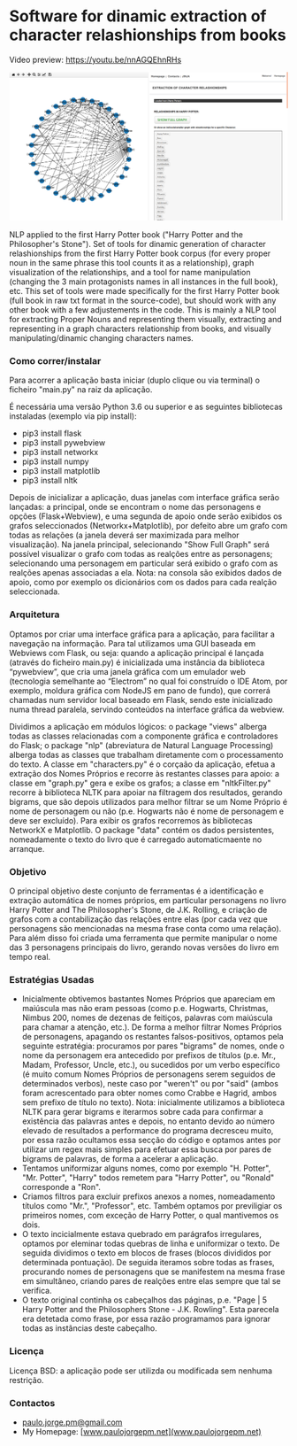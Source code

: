 # Software for dinamic extraction of character relashionships from books #

Video preview: https://youtu.be/nnAGQEhnRHs

![screenshot](print_spln.jpg)

NLP applied to the first Harry Potter book ("Harry Potter and the Philosopher's Stone"). Set of tools for dinamic generation of character relashionships from the first Harry Potter book corpus (for every proper noun in the same phrase this tool counts it as a relationship), graph visualization of the relationships, and a tool for name manipulation (changing the 3 main protagonists names in all instances in the full book), etc.
This set of tools were made specifically for the first Harry Potter book (full book in raw txt format in the source-code), but should work with any other book with a few adjustements in the code. This is mainly a NLP tool for extracting Proper Nouns and representing them visually, extracting and representing in a graph characters relationship from books, and visually manipulating/dinamic changing characters names.

### Como correr/instalar ###

Para acorrer a aplicação basta iniciar (duplo clique ou via terminal) o ficheiro "main.py" na raiz da aplicação.

É necessária uma versão Python 3.6 ou superior e as seguintes bibliotecas instaladas (exemplo via pip install):

* pip3 install flask
* pip3 install pywebview
* pip3 install networkx
* pip3 install numpy
* pip3 install matplotlib
* pip3 install nltk

Depois de inicializar a aplicação, duas janelas com interface gráfica serão lançadas: a principal, onde se encontram o nome das personagens e opções (Flask+Webview), e uma segunda de apoio onde serão exibidos os grafos seleccionados (Networkx+Matplotlib), por defeito abre um grafo com todas as relações (a janela deverá ser maximizada para melhor visualização). Na janela principal, selecionando "Show Full Graph" será possível visualizar o grafo com todas as realções entre as personagens; selecionando uma personagem em particular será exibido o grafo com as realções apenas associadas a ela.
Nota: na consola são exibidos dados de apoio, como por exemplo os dicionários com os dados para cada realção seleccionada.

### Arquitetura ###
Optamos por criar uma interface gráfica para a aplicação, para facilitar a navegação na informação. Para tal utilizamos uma GUI baseada em Webviews com Flask, ou seja: quando a aplicação principal é lançada (através do ficheiro main.py) é inicializada uma instância da biblioteca “pywebview”, que cria uma janela gráfica com um emulador web (tecnologia semelhante ao “Electrom” no qual foi construído o IDE Atom, por exemplo, moldura gráfica com NodeJS em pano de fundo), que correrá chamadas num servidor local baseado em Flask, sendo este inicializado numa thread paralela, servindo conteúdos na interface gráfica da webview. 

Dividimos a aplicação em módulos lógicos: o package "views" alberga todas as classes relacionadas com a componente gráfica e controladores do Flask; o package "nlp" (abreviatura de Natural Language Processing) alberga todas as classes que trabalham diretamente com o processamento do texto. A classe em "characters.py" é o corçaão da aplicação, efetua a extração dos Nomes Próprios e recorre às restantes classes para apoio: a classe em "graph.py" gera e exibe os grafos; a classe em "nltkFilter.py" recorre à biblioteca NLTK para apoiar na filtragem dos resultados, gerando bigrams, que são depois utilizados para melhor filtrar se um Nome Próprio é nome de personagem ou não (p.e. Hogwarts não é nome de personagem e deve ser excluído). Para exibir os grafos recorremos às bibliotecas NetworkX e Matplotlib. O package "data" contém os dados persistentes, nomeadamente o texto do livro que é carregado automaticmaente no arranque.


### Objetivo ###

O principal objetivo deste conjunto de ferramentas é a identificação e extração automática de nomes próprios, em particular personagens no livro Harry Potter and The Philosopher's Stone, de J.K. Rolling, e criação de grafos com a contabilização das relações entre elas (por cada vez que personagens são mencionadas na mesma frase conta como uma relação). Para além disso foi criada uma ferramenta que permite manipular o nome das 3 personagens principais do livro, gerando novas versões do livro em tempo real.


### Estratégias Usadas ###
* Inicialmente obtivemos bastantes Nomes Próprios que apareciam em maiúscula mas não eram pessoas (como p.e. Hogwarts, Christmas, Nimbus 200, nomes de dezenas de feitiços, palavras com maiúscula para chamar a atenção, etc.). De forma a melhor filtrar Nomes Próprios de personagens, apagando os restantes falsos-positivos, optamos pela seguinte estratégia: procuramos por pares "bigrams" de nomes, onde o nome da personagem era antecedido por prefixos de títulos (p.e. Mr., Madam, Professor, Uncle, etc.), ou sucedidos por um verbo específico (é muito comum Nomes Próprios de personagens serem seguidos de determinados verbos), neste caso por "weren't" ou por "said" (ambos foram acrescentado para obter nomes como Crabbe e Hagrid, ambos sem prefixo de título no texto). Nota: inicialmente utilizamos a biblioteca NLTK para gerar bigrams e iterarmos sobre cada para confirmar a existência das palavras antes e depois, no entanto devido ao número elevado de resultados a performance do programa decresceu muito, por essa razão ocultamos essa secção do código e optamos antes por utilizar um regex mais simples para efetuar essa busca por pares de bigrams de palavras, de forma a acelerar a aplicação.
* Tentamos uniformizar alguns nomes, como por exemplo "H. Potter", "Mr. Potter", "Harry" todos remetem para "Harry Potter", ou "Ronald" corresponde a "Ron".
* Criamos filtros para excluir prefixos anexos a nomes, nomeadamento títulos como "Mr.", "Professor", etc. Também optamos por previligiar os primeiros nomes, com exceção de Harry Potter, o qual mantivemos os dois.
* O texto incicialmente estava quebrado em parágrafos irregulares, optamos por eleminar todas quebras de linha e uniformizar o texto. De seguida dividimos o texto em blocos de frases (blocos divididos por determinada pontuação). De seguida iteramos sobre todas as frases, procurando nomes de personagens que se manifestem na mesma frase em simultâneo, criando pares de realções entre elas sempre que tal se verifica.
* O texto original continha os cabeçalhos das páginas, p.e. "Page | 5 Harry Potter and the Philosophers Stone - J.K. Rowling". Esta parecela era detetada como frase, por essa razão programamos para ignorar todas as instãncias deste cabeçalho.


### Licença ###
Licença BSD: a aplicação pode ser utilizda ou modificada sem nenhuma restrição.


### Contactos ###
* paulo.jorge.pm@gmail.com
* My Homepage: [www.paulojorgepm.net](www.paulojorgepm.net)
